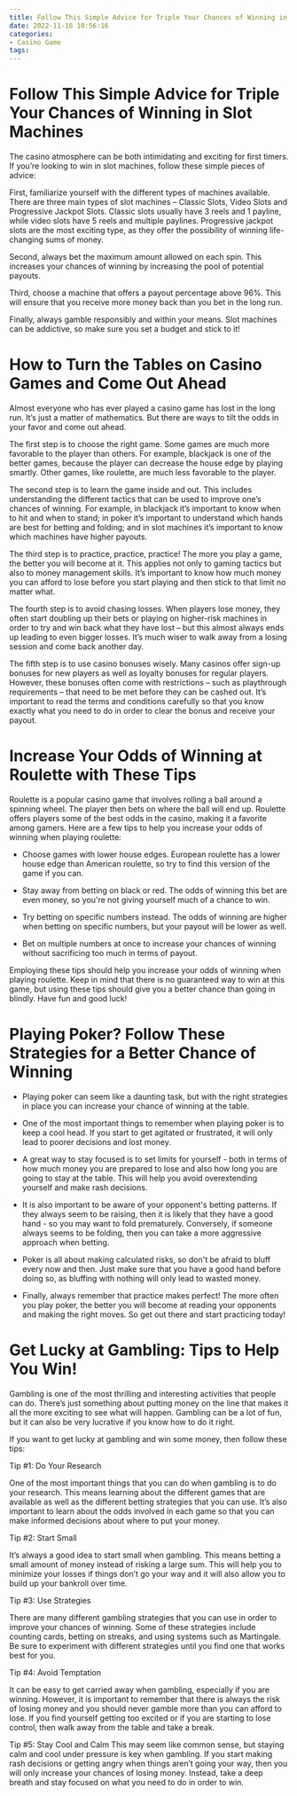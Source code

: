 ```yaml
---
title: Follow This Simple Advice for Triple Your Chances of Winning in Slot Machines
date: 2022-11-16 10:56:16
categories:
- Casino Game
tags:
---
```



#  Follow This Simple Advice for Triple Your Chances of Winning in Slot Machines

The casino atmosphere can be both intimidating and exciting for first timers. If you’re looking to win in slot machines, follow these simple pieces of advice:

First, familiarize yourself with the different types of machines available. There are three main types of slot machines – Classic Slots, Video Slots and Progressive Jackpot Slots. Classic slots usually have 3 reels and 1 payline, while video slots have 5 reels and multiple paylines. Progressive jackpot slots are the most exciting type, as they offer the possibility of winning life-changing sums of money.

Second, always bet the maximum amount allowed on each spin. This increases your chances of winning by increasing the pool of potential payouts.

Third, choose a machine that offers a payout percentage above 96%. This will ensure that you receive more money back than you bet in the long run.

Finally, always gamble responsibly and within your means. Slot machines can be addictive, so make sure you set a budget and stick to it!

#  How to Turn the Tables on Casino Games and Come Out Ahead

Almost everyone who has ever played a casino game has lost in the long run. It’s just a matter of mathematics. But there are ways to tilt the odds in your favor and come out ahead.

The first step is to choose the right game. Some games are much more favorable to the player than others. For example, blackjack is one of the better games, because the player can decrease the house edge by playing smartly. Other games, like roulette, are much less favorable to the player.

The second step is to learn the game inside and out. This includes understanding the different tactics that can be used to improve one’s chances of winning. For example, in blackjack it’s important to know when to hit and when to stand; in poker it’s important to understand which hands are best for betting and folding; and in slot machines it’s important to know which machines have higher payouts.

The third step is to practice, practice, practice! The more you play a game, the better you will become at it. This applies not only to gaming tactics but also to money management skills. It’s important to know how much money you can afford to lose before you start playing and then stick to that limit no matter what.

The fourth step is to avoid chasing losses. When players lose money, they often start doubling up their bets or playing on higher-risk machines in order to try and win back what they have lost – but this almost always ends up leading to even bigger losses. It’s much wiser to walk away from a losing session and come back another day.

The fifth step is to use casino bonuses wisely. Many casinos offer sign-up bonuses for new players as well as loyalty bonuses for regular players. However, these bonuses often come with restrictions – such as playthrough requirements – that need to be met before they can be cashed out. It’s important to read the terms and conditions carefully so that you know exactly what you need to do in order to clear the bonus and receive your payout.

#  Increase Your Odds of Winning at Roulette with These Tips

Roulette is a popular casino game that involves rolling a ball around a spinning wheel. The player then bets on where the ball will end up. Roulette offers players some of the best odds in the casino, making it a favorite among gamers. Here are a few tips to help you increase your odds of winning when playing roulette:

* Choose games with lower house edges. European roulette has a lower house edge than American roulette, so try to find this version of the game if you can.

* Stay away from betting on black or red. The odds of winning this bet are even money, so you're not giving yourself much of a chance to win.

* Try betting on specific numbers instead. The odds of winning are higher when betting on specific numbers, but your payout will be lower as well.

* Bet on multiple numbers at once to increase your chances of winning without sacrificing too much in terms of payout.

Employing these tips should help you increase your odds of winning when playing roulette. Keep in mind that there is no guaranteed way to win at this game, but using these tips should give you a better chance than going in blindly. Have fun and good luck!

#  Playing Poker? Follow These Strategies for a Better Chance of Winning

 * Playing poker can seem like a daunting task, but with the right strategies in place you can increase your chance of winning at the table.

* One of the most important things to remember when playing poker is to keep a cool head. If you start to get agitated or frustrated, it will only lead to poorer decisions and lost money.

* A great way to stay focused is to set limits for yourself - both in terms of how much money you are prepared to lose and also how long you are going to stay at the table. This will help you avoid overextending yourself and make rash decisions.

* It is also important to be aware of your opponent's betting patterns. If they always seem to be raising, then it is likely that they have a good hand - so you may want to fold prematurely. Conversely, if someone always seems to be folding, then you can take a more aggressive approach when betting.

* Poker is all about making calculated risks, so don't be afraid to bluff every now and then. Just make sure that you have a good hand before doing so, as bluffing with nothing will only lead to wasted money.

* Finally, always remember that practice makes perfect! The more often you play poker, the better you will become at reading your opponents and making the right moves. So get out there and start practicing today!

#  Get Lucky at Gambling: Tips to Help You Win!

Gambling is one of the most thrilling and interesting activities that people can do. There’s just something about putting money on the line that makes it all the more exciting to see what will happen. Gambling can be a lot of fun, but it can also be very lucrative if you know how to do it right.

If you want to get lucky at gambling and win some money, then follow these tips:

Tip #1: Do Your Research

One of the most important things that you can do when gambling is to do your research. This means learning about the different games that are available as well as the different betting strategies that you can use. It’s also important to learn about the odds involved in each game so that you can make informed decisions about where to put your money.

Tip #2: Start Small

It’s always a good idea to start small when gambling. This means betting a small amount of money instead of risking a large sum. This will help you to minimize your losses if things don’t go your way and it will also allow you to build up your bankroll over time.

Tip #3: Use Strategies

There are many different gambling strategies that you can use in order to improve your chances of winning. Some of these strategies include counting cards, betting on streaks, and using systems such as Martingale. Be sure to experiment with different strategies until you find one that works best for you.

Tip #4: Avoid Temptation

It can be easy to get carried away when gambling, especially if you are winning. However, it is important to remember that there is always the risk of losing money and you should never gamble more than you can afford to lose. If you find yourself getting too excited or if you are starting to lose control, then walk away from the table and take a break.

Tip #5: Stay Cool and Calm
This may seem like common sense, but staying calm and cool under pressure is key when gambling. If you start making rash decisions or getting angry when things aren’t going your way, then you will only increase your chances of losing money. Instead, take a deep breath and stay focused on what you need to do in order to win.